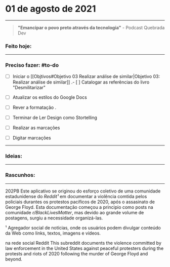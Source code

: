 # 01 de agosto de 2021

----

> **"Emancipar o povo preto através da tecnologia"**
\- Podcast Quebrada Dev

### Feito hoje:

---

### Preciso fazer: #to-do
- [ ] Iniciar o [[Objtivos#Objetivo 03 Realizar análise de similar|Objetivo 03: Realizar análise de similar]]
.- [ ] Catalogar as referências do livro "Desmilitarizar"

- [ ] Atualizar os estilos do Google Docs
- [ ] Rever a formatação
.
- [ ] Terminar de Ler Design como Stortelling
- [ ] Realizar as marcações
- [ ] Digitar marcações

---

### Ideias:


---

### Rascunhos:


---

202PB
Este aplicativo se originou do esforço coletivo de uma comunidade estadunidense do *Reddit¹* em documentar a violência comtida pelos policiais durantes os protestos pacíficos de 2020, após o assasinato de George Floyd. Esta documentação começou a principio como posts na comunidade *r/BlackLivesMatter*, mas devido ao grande volume de postagens, surgiu a necessidade organizá-las.

¹ Agregador social de notícias, onde os usuários podem divulgar conteúdo da Web como links, textos, imagens e vídeos.

na rede social Reddit 
This subreddit documents the violence committed by law enforcement in the United States against peaceful protesters during the protests and riots of 2020 following the murder of George Floyd and beyond.